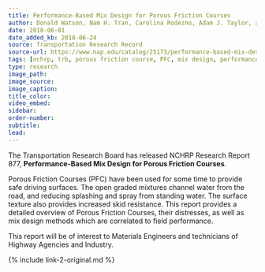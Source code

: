```yaml
---
title: Performance-Based Mix Design for Porous Friction Courses
author: Donald Watson, Nam H. Tran, Carolina Rodezno, Adam J. Taylor, and Tommy M. James, Jr.
date: 2018-06-01
date_added_kb: 2018-06-24
source: Transportation Research Record
source-url: https://www.nap.edu/catalog/25173/performance-based-mix-design-for-porous-friction-courses?platform=hootsuite
tags: [nchrp, trb, porous friction course, PFC, mix design, performance, ncat, hot mix asphalt, HMA]
type: research
image_path:
image_source:
image_caption:
title_color:
video_embed:
sidebar:
order-number:
subtitle:
lead:
---
```

The Transportation Research Board has released NCHRP Research Report 877, **Performance-Based Mix Design for Porous Friction Courses**.
<!--more-->

Porous Friction Courses (PFC) have been used for some time to provide safe driving surfaces. The open graded mixtures channel water from the road, and reducing splashing and spray from standing water. The surface texture also provides increased skid resistance. This report provides a detailed overview of Porous Friction Courses, their distresses, as well as mix design methods which are correlated to field performance.

This report will be of interest to Materials Engineers and technicians of Highway Agencies and Industry.

{% include link-2-original.md %}

